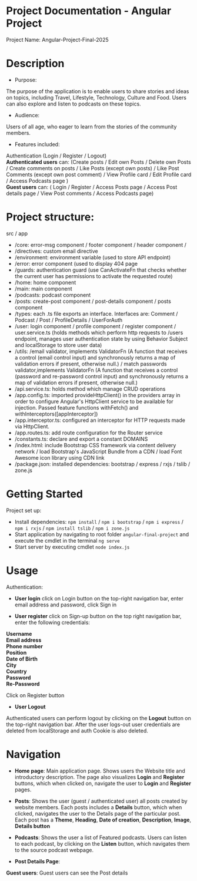 # Project Documentation - Angular Project

Project Name: Angular-Project-Final-2025
# Description
- Purpose:  
  
The purpose of the application is to enable users to share stories and ideas on topics, including Travel, Lifestyle, Technology, Culture and Food. Users can also explore and listen to podcasts on these topics.
- Audience:  
  
Users of all age, who eager to learn from the stories of the community members.

- Features included:  
  
Authentication (Login / Register / Logout)  
__Authenticated users__ can: (Create posts / Edit own Posts / Delete own Posts / Create comments on posts / Like Posts (except own posts) / Like Post Comments (except own post comment) / View Profile card / Edit Profile card / Access Podcasts page )  
__Guest users__ can: ( Login / Register / Access Posts page / Access Post details page / View Post comments / Access Podcasts page)

# Project structure:

src / app  
-  /core: error-msg component / footer component / header component /
-  /directives: custom email directive
-  /environment: environment variable (used to store API endpoint)
-  /error: error component (used  to display 404 page
-  /guards: authentication guard (use CanActivateFn that checks whether the current user has permissions to activate the requested route)
-  /home: home component
-  /main: main component
-  /podcasts: podcast component
-  /posts: create-post component / post-details component / posts component
-  /types: each .ts file exports an interface. Interfaces are: Comment / Podcast / Post / ProfileDetails / UserForAuth
-  /user: login component / profile component / register component / user.service.ts (holds methods which perform http requests to /users endpoint, manages user authentication state by using Behavior Subject and localStorage to store user data)
-  /utils: /email validator, implements ValidatorFn (A function that receives a control (email control input) and synchronously returns a map of validation errors if present, otherwise null.) / match passwords validator,implements ValidatorFn (A function that receives a control (password and re-password control input) and synchronously returns a map of validation errors if present, otherwise null.)
-  /api.service.ts: holds method which manage CRUD operations
-  /app.config.ts: imported provideHttpClient() in the providers array in order to configure Angular's HttpClient service to be available for injection. Passed feature functions withFetch() and withInterceptors([appInterceptor])
- /app.interceptor.ts: configured an interceptor for HTTP requests made via HttpClient.
- /app.routes.ts: add route configuration for the Router service
- /constants.ts: declare and export a constant DOMAINS
- /index.html: include Bootstrap CSS framework via content delivery network / load Bootstrap's JavaScript Bundle from a CDN / load Font Awesome icon library using CDN link
- /package.json: installed dependencies: bootstrap / express / rxjs / tslib / zone.js

# Getting Started

Project set up:
- Install dependencies: `npm install` / `npm i bootstrap` / `npm i express` / `npm i rxjs` / `npm install tslib` / `npm i zone.js`
- Start application by navigating to root folder `angular-final-project` and execute the cmdlet in the terminal `ng serve`
- Start server by executing cmdlet `node index.js`

# Usage
Authentication:  
- __User login__
  click on Login button on the top-right navigation bar, enter email address and password, click Sign in  

- __User register__
  click on Sign-up button on the top right navigation bar, enter the following credentials:   
   
__Username__    
__Email address__  
__Phone number__  
__Position__    
__Date of Birth__    
__City__  
__Country__  
__Password__  
__Re-Password__  
  
Click on Register button 

- __User Logout__  
  
Authenticated users can perform logout by clicking on the __Logout__ button on the top-right navigation bar. After the user logs-out user credentials are deleted from localStorage and auth Cookie is also deleted.

# Navigation

- __Home page__: Main application page. Shows users the Website title and introductory description. The page also visualizes __Login__ and __Register__ buttons, which when clicked on, navigate the user to __Login__ and __Register__ pages.

- __Posts__: Shows the user (guest / authenticated user) all posts created by website members. Each posts includes a __Details__ button, which when clicked, navigates the user to the Details page of the particular post. Each post has a __Theme__, __Heading__, __Date of creation__, __Description__, __Image__, __Details button__

- __Podcasts__: Shows the user a list of Featured podcasts. Users can listen to each podcast, by clicking on the __Listen__ button, which navigates them to the source podcast webpage.  

- __Post Details Page__:  

__Guest users__: Guest users can see the Post details



